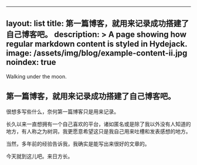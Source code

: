 
---
layout: list
title:  第一篇博客，就用来记录成功搭建了自己博客吧。
description: >
  A page showing how regular markdown content is styled in Hydejack.
image: /assets/img/blog/example-content-ii.jpg
noindex: true
---

Walking under the moon.

## 第一篇博客，就用来记录成功搭建了自己博客吧。

很想多写些什么，奈何第一篇博客只是用来记录。

长久以来一直想拥有一个自己喜欢的平台，诸如匿名或是除了我以外没有人知道的地方，有人称之为树洞，我更愿意希望这只是我自己用来吐槽和发表感想的地方。

当然，多年前的经验告诉我，我确实是能写出来很好的文章的。

今天就到这儿吧。来日方长。
